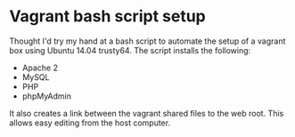 # Vagrant bash script setup

Thought I'd try my hand at a bash script to automate the setup of a vagrant box using Ubuntu 14.04 trusty64.
The script installs the following:

- Apache 2
- MySQL
- PHP
- phpMyAdmin

It also creates a link between the vagrant shared files to the web root. This allows easy editing from the host computer.


